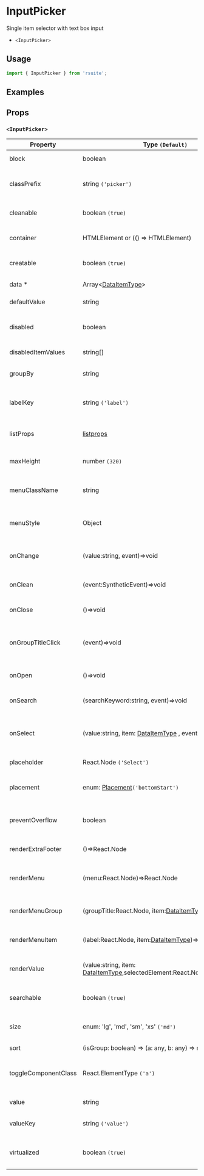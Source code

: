 # InputPicker

Single item selector with text box input

- `<InputPicker>`

## Usage

```js
import { InputPicker } from 'rsuite';
```

## Examples

<!--{demo}-->

## Props

### `<InputPicker>`

| Property             | Type `(Default)`                                                                    | Description                                            |
| -------------------- | ----------------------------------------------------------------------------------- | ------------------------------------------------------ |
| block                | boolean                                                                             | Blocking an entire row                                 |
| classPrefix          | string `('picker')`                                                                 | The prefix of the component CSS class                  |
| cleanable            | boolean `(true)`                                                                    | Whether the option can be emptied.                     |
| container            | HTMLElement or (() => HTMLElement)                                                  | Sets the rendering container                           |
| creatable            | boolean `(true)`                                                                    | Settings can create new options                        |
| data \*              | Array&lt;[DataItemType](#types)&gt;                                                 | Selectable data                                        |
| defaultValue         | string                                                                              | Default value                                          |
| disabled             | boolean                                                                             | Whether or not component is disabled                   |
| disabledItemValues   | string[]                                                                            | Disable optional                                       |
| groupBy              | string                                                                              | Set grouping criteria 'key' in 'data'                  |
| labelKey             | string `('label')`                                                                  | Set options to display the 'key' in 'data'             |
| listProps            | [listprops]                                                                         | List-related properties in `react-virtualized`         |
| maxHeight            | number `(320)`                                                                      | Set the max height of the Dropdown                     |
| menuClassName        | string                                                                              | A css class to apply to the Menu DOM node.             |
| menuStyle            | Object                                                                              | A style to apply to the Menu DOM node.                 |
| onChange             | (value:string, event)=>void                                                         | callback function when value changes                   |
| onClean              | (event:SyntheticEvent)=>void                                                        | Callback fired when value clean                        |
| onClose              | ()=>void                                                                            | Close callback functions                               |
| onGroupTitleClick    | (event)=>void                                                                       | Click the callback function for the group header       |
| onOpen               | ()=>void                                                                            | Open callback function                                 |
| onSearch             | (searchKeyword:string, event)=>void                                                 | callback function for Search                           |
| onSelect             | (value:string, item: [DataItemType](#types) , event)=>void                          | option is clicked after the selected callback function |
| placeholder          | React.Node `('Select')`                                                             | Setting placeholders                                   |
| placement            | enum: [Placement](#types)`('bottomStart')`                                          | The placement of component                             |
| preventOverflow      | boolean                                                                             | Prevent floating element overflow                      |
| renderExtraFooter    | ()=>React.Node                                                                      | custom render extra footer                             |
| renderMenu           | (menu:React.Node)=>React.Node                                                       | Customizing the Rendering Menu list                    |
| renderMenuGroup      | (groupTitle:React.Node, item:[DataItemType](#types))=>React.Node                    | Custom Render Options Group                            |
| renderMenuItem       | (label:React.Node, item:[DataItemType](#types))=>React.Node                         | Custom Render Options                                  |
| renderValue          | (value:string, item: [DataItemType](#types),selectedElement:React.Node)=>React.Node | Custom Render selected options                         |
| searchable           | boolean `(true)`                                                                    | Whether you can search for options.                    |
| size                 | enum: 'lg', 'md', 'sm', 'xs' `('md')`                                               | A picker can have different sizes                      |
| sort                 | (isGroup: boolean) => (a: any, b: any) => number                                    | Sort options                                           |
| toggleComponentClass | React.ElementType `('a')`                                                           | You can use a custom element for this component        |
| value                | string                                                                              | Value (Controlled)                                     |
| valueKey             | string `('value')`                                                                  | Set option value 'key' in 'data'                       |
| virtualized          | boolean `(true)`                                                                    | Whether using Virtualized List                         |

[listprops]: https://github.com/bvaughn/react-virtualized/blob/master/docs/List.md#prop-types
